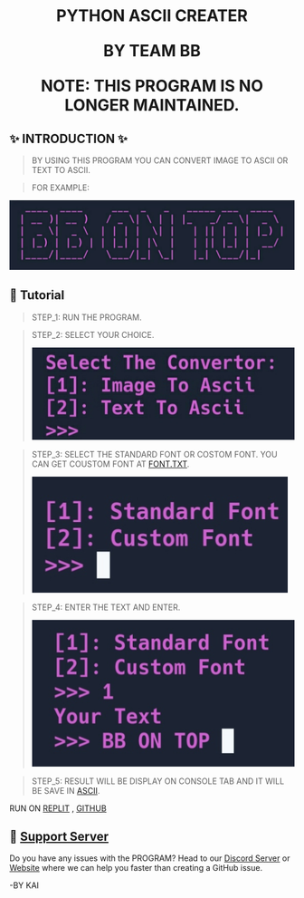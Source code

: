 <h1 align="center"><width="30px"> PYTHON ASCII CREATER


 BY TEAM BB

NOTE: THIS PROGRAM IS NO LONGER MAINTAINED.
</h1>

## ✨ INTRODUCTION ✨

> BY USING THIS PROGRAM YOU CAN CONVERT IMAGE TO ASCII OR TEXT TO ASCII.

> FOR EXAMPLE:
<div align="left"><img src="/images/zimage_1.png"></div>


## 📝 Tutorial
> STEP_1: RUN THE PROGRAM.

> STEP_2: SELECT YOUR CHOICE.
> <div align="left"><img src="/images/zimage_2.png"></div>

> STEP_3: SELECT THE STANDARD FONT OR COSTOM FONT.
YOU CAN GET COUSTOM FONT AT [FONT.TXT](/font.txt).<div align="left"><img src="/images/zimage_3.png"></div>

> STEP_4: ENTER THE TEXT AND ENTER.
> <div align="left"><img src="/images/zimage_4.png"></div>

> STEP_5: RESULT WILL BE DISPLAY ON CONSOLE TAB AND IT WILL BE SAVE IN [ASCII](/ascii).

RUN ON [REPLIT](https://replit.com/@KAI-GAMINGGAMIN/DISCORD-TOKEN-CHECKER-BY-BB) , [GITHUB](https://github.com/KAI750/PYTHON-ASCII-CREATER)


## 🔴 [Support Server](https://discord.gg/BB7)

Do you have any issues with the PROGRAM? Head to our [Discord Server](https://discord.gg/BB7) or [Website](blackblood.com) where we can help you faster than creating a GitHub issue.

-BY KAI
